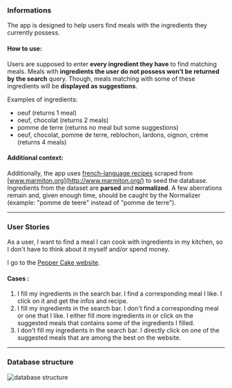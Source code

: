 ### Informations
The app is designed to help users find meals with the ingredients they currently possess.

#### How to use:
Users are supposed to enter **every ingredient they have** to find matching meals. Meals with **ingredients the user do not possess won't be returned by the search** query.
Though, meals matching with some of these ingredients will be **displayed as suggestions**.

Examples of ingredients:
- oeuf (returns 1 meal)
- oeuf, chocolat (returns 2 meals)
- pomme de terre  (returns no meal but some suggestions)
- oeuf, chocolat, pomme de terre, reblochon, lardons, oignon, crème (returns 4 meals)

#### Additional context:
Additionally, the app uses [french-language recipes](https://pennylane-interviewing-assets-20220328.s3.eu-west-1.amazonaws.com/recipes-fr.json.gz) scraped from [www.marmiton.org](http://www.marmiton.org/) to seed the database. Ingredients from the dataset are **parsed** and **normalized**. A few aberrations remain and, given enough time, should be caught by the Normalizer (example: "pomme de teere" instead of "pomme de terre").

---

### User Stories

As a user, I want to find a meal I can cook with ingredients in my kitchen, so I don't have to think about it myself and/or spend money.

I go to the [Pepper Cake website](https://peppercake.fly.dev).

#### Cases :
1. I fill my ingredients in the search bar. I find a corresponding meal I like. I click on it and get the infos and recipe.
2. I fill my ingredients in the search bar. I don't find a corresponding meal or one that I like. I either fill more ingredients in or click on the suggested meals that contains some of the ingredients I filled.
3. I don't fill my ingredients in the search bar. I directly click on one of the suggested meals that are among the best on the website.

---

### Database structure
![database structure](https://i.ibb.co/9HBVfVr/database-structure.png)
